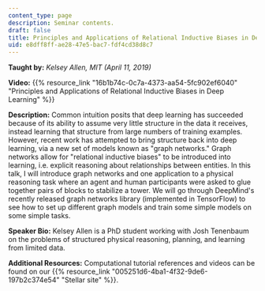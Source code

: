 ```yaml
---
content_type: page
description: Seminar contents.
draft: false
title: Principles and Applications of Relational Inductive Biases in Deep Learning
uid: e8dff8ff-ae28-47e5-bac7-fdf4cd38d8c7
---
```

**Taught by:** *Kelsey Allen, MIT (April 11, 2019)*

**Video:** {{% resource_link "16b1b74c-0c7a-4373-aa54-5fc902ef6040" "Principles and Applications of Relational Inductive Biases in Deep Learning" %}}

**Description:** Common intuition posits that deep learning has succeeded because of its ability to assume very little structure in the data it receives, instead learning that structure from large numbers of training examples. However, recent work has attempted to bring structure back into deep learning, via a new set of models known as "graph networks." Graph networks allow for "relational inductive biases" to be introduced into learning, i.e. explicit reasoning about relationships between entities. In this talk, I will introduce graph networks and one application to a physical reasoning task where an agent and human participants were asked to glue together pairs of blocks to stabilize a tower. We will go through DeepMind's recently released graph networks library (implemented in TensorFlow) to see how to set up different graph models and train some simple models on some simple tasks.

**Speaker Bio:** Kelsey Allen is a PhD student working with Josh Tenenbaum on the problems of structured physical reasoning, planning, and learning from limited data.

**Additional Resources:** Computational tutorial references and videos can be found on our {{% resource_link "005251d6-4ba1-4f32-9de6-197b2c374e54" "Stellar site" %}}.